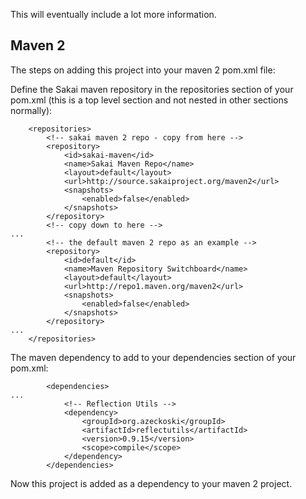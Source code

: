 This will eventually include a lot more information.

## Maven 2 ##
The steps on adding this project into your maven 2 pom.xml file:

Define the Sakai maven repository in the repositories section of your pom.xml (this is a top level section and not nested in other sections normally):
```
    <repositories>
        <!-- sakai maven 2 repo - copy from here -->
        <repository>
            <id>sakai-maven</id>
            <name>Sakai Maven Repo</name>
            <layout>default</layout>
            <url>http://source.sakaiproject.org/maven2</url>
            <snapshots>
                <enabled>false</enabled>
            </snapshots>
        </repository>
        <!-- copy down to here -->
...
        <!-- the default maven 2 repo as an example -->
        <repository>
            <id>default</id>
            <name>Maven Repository Switchboard</name>
            <layout>default</layout>
            <url>http://repo1.maven.org/maven2</url>
            <snapshots>
                <enabled>false</enabled>
            </snapshots>
        </repository>
...
    </repositories>
```

The maven dependency to add to your dependencies section of your pom.xml:
```
        <dependencies>
...
            <!-- Reflection Utils -->
            <dependency>
                <groupId>org.azeckoski</groupId>
                <artifactId>reflectutils</artifactId>
                <version>0.9.15</version>
                <scope>compile</scope>
            </dependency>
        </dependencies>
```

Now this project is added as a dependency to your maven 2 project.